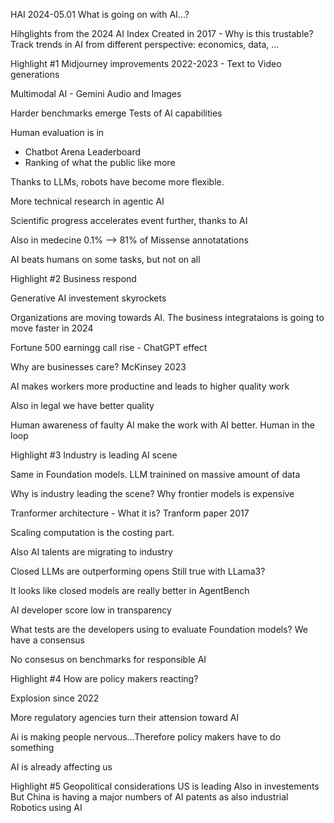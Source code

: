 HAI 2024-05.01 
What is going on with AI...?

Hihglights from the 2024 AI Index
Created in 2017 - Why is this trustable?
Track trends in AI from different perspective:
economics,
data,
...


Highlight #1
Midjourney improvements 2022-2023 - Text to Video generations

Multimodal AI - Gemini
Audio and Images

Harder benchmarks emerge
Tests of AI capabilities

Human evaluation is in

- Chatbot Arena Leaderboard
- Ranking of what the public like more

Thanks to LLMs, robots have become more flexible.

More technical research in agentic AI

Scientific progress accelerates event further, thanks to AI

Also in medecine
0.1% --> 81% of Missense annotatations

AI beats humans on some tasks, but not on all

Highlight #2
Business respond

Generative AI investement skyrockets

Organizations are moving towards AI.
The business integrataions is going to move faster in 2024

Fortune 500 earningg call rise - ChatGPT effect

Why are businesses care?
McKinsey 2023

AI makes workers more productine and leads to higher quality work

Also in legal we have better quality

Human awareness of faulty AI make the work with AI better. Human in the loop

Highlight #3
Industry is leading AI scene

Same in Foundation models.
LLM trainined on massive amount of data

Why is industry leading the scene?
Why frontier models is expensive

Tranformer architecture - What it is?
Tranform paper 2017

Scaling computation is the costing part.

Also AI talents are migrating to industry

Closed LLMs are outperforming opens
Still true with LLama3?

It looks like closed models are really better in AgentBench

AI developer score low in transparency

What tests are the developers using to evaluate Foundation models? We have a consensus

No consesus on benchmarks for responsible AI

Highlight #4
How are policy makers reacting?

Explosion since 2022

More regulatory agencies turn their attension toward AI

Ai is making people nervous...Therefore policy makers have to do something

AI is already affecting us

Highlight #5
Geopolitical considerations
US is leading
Also in investements
But China is having a major numbers of AI patents as also industrial Robotics using AI



